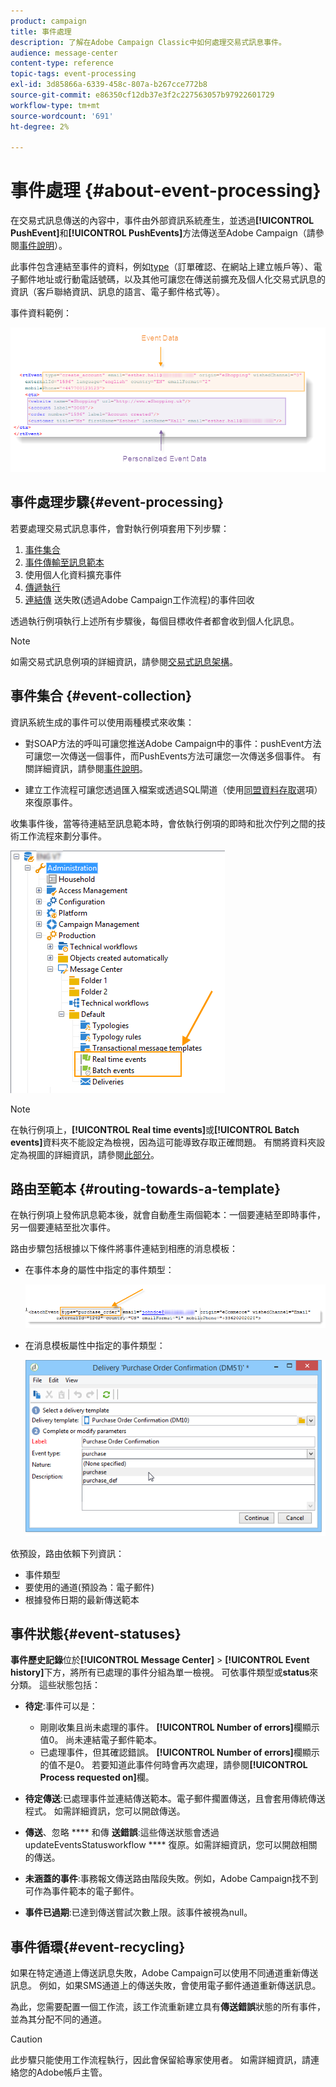 ```yaml
---
product: campaign
title: 事件處理
description: 了解在Adobe Campaign Classic中如何處理交易式訊息事件。
audience: message-center
content-type: reference
topic-tags: event-processing
exl-id: 3d85866a-6339-458c-807a-b267cce772b8
source-git-commit: e86350cf12db37e3f2c227563057b97922601729
workflow-type: tm+mt
source-wordcount: '691'
ht-degree: 2%

---
```


# 事件處理 {#about-event-processing}

在交易式訊息傳送的內容中，事件由外部資訊系統產生，並透過&#x200B;**[!UICONTROL PushEvent]**&#x200B;和&#x200B;**[!UICONTROL PushEvents]**&#x200B;方法傳送至Adobe Campaign（請參閱[事件說明](../../message-center/using/event-description.md)）。

此事件包含連結至事件的資料，例如[type](../../message-center/using/creating-event-types.md)（訂單確認、在網站上建立帳戶等）、電子郵件地址或行動電話號碼，以及其他可讓您在傳送前擴充及個人化交易式訊息的資訊（客戶聯絡資訊、訊息的語言、電子郵件格式等）。

事件資料範例：

![](assets/messagecenter_events_request_001.png)

## 事件處理步驟{#event-processing}

若要處理交易式訊息事件，會對執行例項套用下列步驟：

1. [事件集合](#event-collection)
1. [事件傳輸至訊息範本](#routing-towards-a-template)
1. 使用個人化資料擴充事件
1. [傳遞執行](../../message-center/using/delivery-execution.md)
1. [連結傳](#event-recycling) 送失敗(透過Adobe Campaign工作流程)的事件回收

透過執行例項執行上述所有步驟後，每個目標收件者都會收到個人化訊息。

>[!NOTE]
>
>如需交易式訊息例項的詳細資訊，請參閱[交易式訊息架構](../../message-center/using/transactional-messaging-architecture.md)。


## 事件集合 {#event-collection}

資訊系統生成的事件可以使用兩種模式來收集：

* 對SOAP方法的呼叫可讓您推送Adobe Campaign中的事件：pushEvent方法可讓您一次傳送一個事件，而PushEvents方法可讓您一次傳送多個事件。 有關詳細資訊，請參閱[事件說明](../../message-center/using/event-description.md)。

* 建立工作流程可讓您透過匯入檔案或透過SQL閘道（使用[同盟資料存取](../../installation/using/about-fda.md)選項）來復原事件。

收集事件後，當等待連結至訊息範本時，會依執行例項的即時和批次佇列之間的技術工作流程來劃分事件。

![](assets/messagecenter_events_queues_001.png)

>[!NOTE]
>
>在執行例項上，**[!UICONTROL Real time events]**&#x200B;或&#x200B;**[!UICONTROL Batch events]**&#x200B;資料夾不能設定為檢視，因為這可能導致存取正確問題。 有關將資料夾設定為視圖的詳細資訊，請參閱[此部分](../../platform/using/access-management-folders.md)。

## 路由至範本 {#routing-towards-a-template}

在執行例項上發佈訊息範本後，就會自動產生兩個範本：一個要連結至即時事件，另一個要連結至批次事件。

路由步驟包括根據以下條件將事件連結到相應的消息模板：

* 在事件本身的屬性中指定的事件類型：

   ![](assets/messagecenter_event_type_001.png)

* 在消息模板屬性中指定的事件類型：

   ![](assets/messagecenter_event_type_002.png)

依預設，路由依賴下列資訊：

* 事件類型
* 要使用的通道(預設為：電子郵件)
* 根據發佈日期的最新傳送範本

## 事件狀態{#event-statuses}

**事件歷史記錄**&#x200B;位於&#x200B;**[!UICONTROL Message Center]** > **[!UICONTROL Event history]**&#x200B;下方，將所有已處理的事件分組為單一檢視。 可依事件類型或&#x200B;**status**&#x200B;來分類。 這些狀態包括：

* **待定**:事件可以是：

   * 剛剛收集且尚未處理的事件。 **[!UICONTROL Number of errors]**&#x200B;欄顯示值0。 尚未連結電子郵件範本。
   * 已處理事件，但其確認錯誤。 **[!UICONTROL Number of errors]**&#x200B;欄顯示的值不是0。 若要知道此事件何時會再次處理，請參閱&#x200B;**[!UICONTROL Process requested on]**&#x200B;欄。

* **待定傳送**:已處理事件並連結傳送範本。電子郵件擱置傳送，且會套用傳統傳送程式。 如需詳細資訊，您可以開啟傳送。
* **傳送**、忽略 **** 和傳 **送錯誤**:這些傳送狀態會透過updateEventsStatusworkflow **** 復原。如需詳細資訊，您可以開啟相關的傳送。
* **未涵蓋的事件**:事務報文傳送路由階段失敗。例如，Adobe Campaign找不到可作為事件範本的電子郵件。
* **事件已過期**:已達到傳送嘗試次數上限。該事件被視為null。

## 事件循環{#event-recycling}

如果在特定通道上傳送訊息失敗，Adobe Campaign可以使用不同通道重新傳送訊息。 例如，如果SMS通道上的傳送失敗，會使用電子郵件通道重新傳送訊息。

為此，您需要配置一個工作流，該工作流重新建立具有&#x200B;**傳送錯誤**&#x200B;狀態的所有事件，並為其分配不同的通道。

>[!CAUTION]
>
>此步驟只能使用工作流程執行，因此會保留給專家使用者。 如需詳細資訊，請連絡您的Adobe帳戶主管。